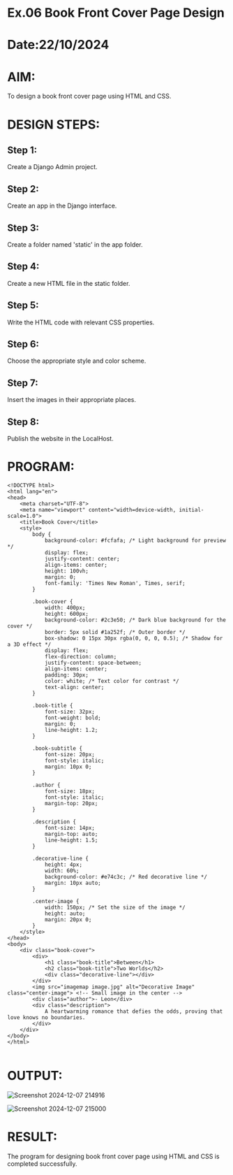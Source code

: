 # Ex.06 Book Front Cover Page Design
# Date:22/10/2024
# AIM:
To design a book front cover page using HTML and CSS.

# DESIGN STEPS:
## Step 1:
Create a Django Admin project.

## Step 2:
Create an app in the Django interface.

## Step 3:
Create a folder named 'static' in the app folder.

## Step 4:
Create a new HTML file in the static folder.

## Step 5:
Write the HTML code with relevant CSS properties.

## Step 6:
Choose the appropriate style and color scheme.

## Step 7:
Insert the images in their appropriate places.

## Step 8:
Publish the website in the LocalHost.

# PROGRAM:

```
<!DOCTYPE html>
<html lang="en">
<head>
    <meta charset="UTF-8">
    <meta name="viewport" content="width=device-width, initial-scale=1.0">
    <title>Book Cover</title>
    <style>
        body {
            background-color: #fcfafa; /* Light background for preview */
            display: flex;
            justify-content: center;
            align-items: center;
            height: 100vh;
            margin: 0;
            font-family: 'Times New Roman', Times, serif;
        }      

        .book-cover {
            width: 400px;
            height: 600px;
            background-color: #2c3e50; /* Dark blue background for the cover */
            border: 5px solid #1a252f; /* Outer border */
            box-shadow: 0 15px 30px rgba(0, 0, 0, 0.5); /* Shadow for a 3D effect */
            display: flex;
            flex-direction: column;
            justify-content: space-between;
            align-items: center;
            padding: 30px;
            color: white; /* Text color for contrast */
            text-align: center;
        }

        .book-title {
            font-size: 32px;
            font-weight: bold;
            margin: 0;
            line-height: 1.2;
        }

        .book-subtitle {
            font-size: 20px;
            font-style: italic;
            margin: 10px 0;
        }

        .author {
            font-size: 18px;
            font-style: italic;
            margin-top: 20px;
        }

        .description {
            font-size: 14px;
            margin-top: auto;
            line-height: 1.5;
        }

        .decorative-line {
            height: 4px;
            width: 60%;
            background-color: #e74c3c; /* Red decorative line */
            margin: 10px auto;
        }

        .center-image {
            width: 150px; /* Set the size of the image */
            height: auto;
            margin: 20px 0;
        }
    </style>
</head>
<body>
    <div class="book-cover">
        <div>
            <h1 class="book-title">Between</h1>
            <h2 class="book-title">Two Worlds</h2>
            <div class="decorative-line"></div>
        </div>
        <img src="imagemap image.jpg" alt="Decorative Image" class="center-image"> <!-- Small image in the center -->
        <div class="author">- Leon</div>
        <div class="description">
            A heartwarming romance that defies the odds, proving that love knows no boundaries.
        </div>
    </div>
</body>
</html>


```
# OUTPUT:

![Screenshot 2024-12-07 214916](https://github.com/user-attachments/assets/945b2614-e34f-466d-8727-900795dea3c3)


![Screenshot 2024-12-07 215000](https://github.com/user-attachments/assets/0c0459e6-6b7c-4f38-895b-a458a96606ee)

# RESULT:
The program for designing book front cover page using HTML and CSS is completed successfully.
